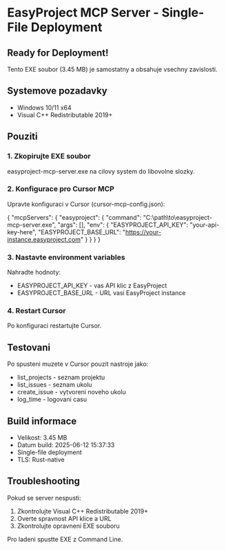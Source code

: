 ﻿# EasyProject MCP Server - Single-File Deployment

## Ready for Deployment!

Tento EXE soubor (3.45 MB) je samostatny a obsahuje vsechny zavislosti.

## Systemove pozadavky
- Windows 10/11 x64
- Visual C++ Redistributable 2019+

## Pouziti

### 1. Zkopirujte EXE soubor
easyproject-mcp-server.exe
na cilovy system do libovolne slozky.

### 2. Konfigurace pro Cursor MCP

Upravte konfiguraci v Cursor (cursor-mcp-config.json):

{
  "mcpServers": {
    "easyproject": {
      "command": "C:\\path\\to\\easyproject-mcp-server.exe",
      "args": [],
      "env": {
        "EASYPROJECT_API_KEY": "your-api-key-here",
        "EASYPROJECT_BASE_URL": "https://your-instance.easyproject.com"
      }
    }
  }
}

### 3. Nastavte environment variables

Nahradte hodnoty:
- EASYPROJECT_API_KEY - vas API klic z EasyProject
- EASYPROJECT_BASE_URL - URL vasi EasyProject instance

### 4. Restart Cursor

Po konfiguraci restartujte Cursor.

## Testovani

Po spusteni muzete v Cursor pouzit nastroje jako:
- list_projects - seznam projektu
- list_issues - seznam ukolu
- create_issue - vytvoreni noveho ukolu
- log_time - logovani casu

## Build informace
- Velikost: 3.45 MB
- Datum build: 2025-06-12 15:37:33
- Single-file deployment
- TLS: Rust-native

## Troubleshooting

Pokud se server nespusti:
1. Zkontrolujte Visual C++ Redistributable 2019+
2. Overte spravnost API klice a URL
3. Zkontrolujte opravneni EXE souboru

Pro ladeni spustte EXE z Command Line.
